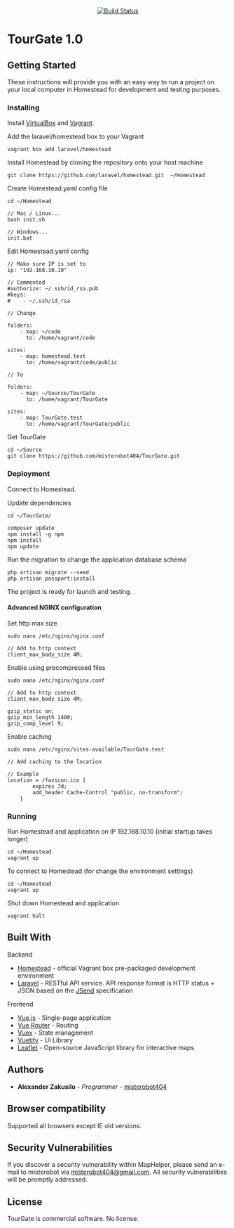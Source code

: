 <p align="center">
   <a href="https://travis-ci.org/laravel/framework"><img src="https://travis-ci.org/laravel/framework.svg" alt="Build Status"></a>
</p>

# TourGate 1.0

## Getting Started

These instructions will provide you with an easy way to run a project on your local computer in Homestead for development and testing purposes.

### Installing

Install [VirtualBox](https://www.virtualbox.org/wiki/Downloads) and [Vagrant](https://www.vagrantup.com/downloads.html).

Add the laravel/homestead box to your Vagrant
```
vagrant box add laravel/homestead
```

Install Homestead by cloning the repository onto your host machine
```
git clone https://github.com/laravel/homestead.git  ~/Homestead
```

Create Homestead.yaml config file
```
cd ~/Homestead

// Mac / Linux...
bash init.sh

// Windows...
init.bat
```

Edit Homestead.yaml config
```
// Make sure IP is set to
ip: "192.168.10.10"
```

```
// Commented
#authorize: ~/.ssh/id_rsa.pub
#keys:
#    - ~/.ssh/id_rsa
```

```
// Change

folders:
    - map: ~/code
      to: /home/vagrant/code

sites:
    - map: homestead.test
      to: /home/vagrant/code/public

// To

folders:
    - map: ~/Source/TourGate
      to: /home/vagrant/TourGate

sites:
    - map: TourGate.test
      to: /home/vagrant/TourGate/public
```

Get TourGate
```
cd ~/Source
git clone https://github.com/misterobot404/TourGate.git
```

### Deployment

Connect to Homestead.

Update dependencies

```
cd ~/TourGate/

composer update
npm install -g npm
npm install
npm update
```

Run the migration to change the application database schema
```
php artisan migrate --seed
php artisan passport:install
```

The project is ready for launch and testing.

#### Advanced NGINX configuration

Set http max size
```
sudo nano /etc/nginx/nginx.conf

// Add to http context
client_max_body_size 4M;
```

Enable using precompressed files

```
sudo nano /etc/nginx/nginx.conf

// Add to http context
client_max_body_size 4M;

gzip_static on;
gzip_min_length 1400;
gzip_comp_level 9;
```

Enable caching

```
sudo nano /etc/nginx/sites-available/TourGate.test

// Add caching to the location

// Example
location = /favicon.ico {   
        expires 7d;
        add_header Cache-Control "public, no-transform";
    }
```

### Running

Run Homestead and application on IP 192.168.10.10 (initial startup takes longer)

```
cd ~/Homestead
vagrant up
```

To connect to Homestead (for change the environment settings)
```
cd ~/Homestead
vagrant up
```

Shut down Homestead and application
```
vagrant halt
```

## Built With

Backend
* [Homestead](https://laravel.com/docs/homestead) - official Vagrant box pre-packaged development environment
* [Laravel](https://laravel.com/) - RESTful API service. API response format is HTTP status + JSON based on the [JSend](https://github.com/omniti-labs/jsend) specification

Frontend
* [Vue.js](https://vuejs.org/) - Single-page application
* [Vue Router](https://router.vuejs.org/) - Routing
* [Vuex](https://vuex.vuejs.org/) - State management
* [Vuetify](https://vuetifyjs.com/en/) - UI Library
* [Leaflet](https://leafletjs.com/) - Open-source JavaScript library for interactive maps

## Authors

* **Alexander Zakusilo** - *Programmer* - [misterobot404](https://github.com/misterobot404)

## Browser compatibility

Supported all browsers except IE old versions.

## Security Vulnerabilities

If you discover a security vulnerability within MapHelper, please send an e-mail to misterobot via [misterobot404@gmail.com](mailto:taylor@laravel.com). All security vulnerabilities will be promptly addressed.

## License

TourGate is commercial software. No license.

